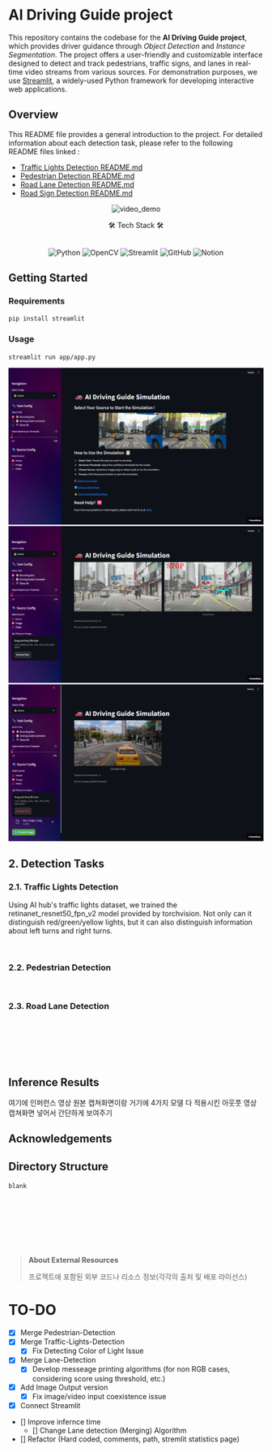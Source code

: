 # AI Driving Guide project

This repository contains the codebase for the **AI Driving Guide project**, which provides driver guidance through *Object Detection* and *Instance Segmentation*. The project offers a user-friendly and customizable interface designed to detect and track pedestrians, traffic signs, and lanes in real-time video streams from various sources. For demonstration purposes, we use [Streamlit](https://streamlit.io/), a widely-used Python framework for developing interactive web applications.

## Overview
This README file provides a general introduction to the project. For detailed information about each detection task, please refer to the following README files linked :
- [Traffic Lights Detection README.md](./TrafficLights-Detection/README.md)
- [Pedestrian Detection README.md](./Pedestrian-Detection/README.md)
- [Road Lane Detection README.md](./Lane-Detection/README.md)
- [Road Sign Detection README.md](./RoadSign-Detection/README.md)

<p align ="center">
  <img src="https://github.com/user-attachments/assets/f7b7a5a6-f9f1-429c-8fc4-1caa9da09e3c" alt="video_demo" width="500">
</p>


<center> 🛠 Tech Stack 🛠  
<br></br> 

![Python](https://img.shields.io/badge/Python-3776AB?style=for-the-badge&logo=python&logoColor=white)
![OpenCV](https://img.shields.io/badge/OpenCV-5C3EE8?style=for-the-badge&logo=opencv&logoColor=white)
![Streamlit](https://img.shields.io/badge/Streamlit-FF4B4B?style=for-the-badge&logo=streamlit&logoColor=white)
![GitHub](https://img.shields.io/badge/GitHub-181717?style=for-the-badge&logo=github&logoColor=white)
![Notion](https://img.shields.io/badge/Notion-000000?style=for-the-badge&logo=notion&logoColor=white)

</center>




## Getting Started
### Requirements
```
pip install streamlit
```
### Usage
```
streamlit run app/app.py
```
![home_demo](./assets/home_demo.png)
![image_bbox_demo](./assets/image_bbox_demo.png)
![image_bbox_input_demo](./assets/image_bbox_input_demo.png)

## 2. Detection Tasks
### 2.1. Traffic Lights Detection
Using AI hub's traffic lights dataset, we trained the retinanet_resnet50_fpn_v2 model provided by torchvision. Not only can it distinguish red/green/yellow lights, but it can also distinguish information about left turns and right turns.

<br>

### 2.2. Pedestrian Detection

<br>

### 2.3. Road Lane Detection

<br>

  <br><br><br>


## Inference Results
 여기에 인퍼런스 영상 원본 캡쳐화면이랑 거기에 4가지 모델 다 적용시킨 아웃풋 영상 캡쳐화면 넣어서 간단하게 보여주기


## Acknowledgements


## Directory Structure

```
blank
```
  <br><br><br><br><br><br>







> **About External Resources**   
> 
> 프로젝트에 포함된 외부 코드나 리소스 정보(각각의 출처 및 배포 라이선스)


# TO-DO
- [x] Merge Pedestrian-Detection
- [x] Merge Traffic-Lights-Detection
    - [x] Fix Detecting Color of Light Issue
- [x] Merge Lane-Detection
    - [x] Develop messeage printing algorithms (for non RGB cases, considering score using threshold, etc.)
- [x] Add Image Output version
    - [x] Fix image/video input coexistence issue
- [x] Connect Streamlit
- [] Improve infernce time
  - [] Change Lane detection (Merging) Algorithm
- [] Refactor (Hard coded, comments, path, stremlit statistics page)
